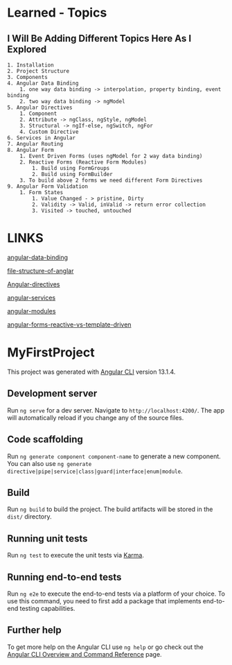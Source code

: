 # Learned - Topics

## I Will Be Adding Different Topics Here As I Explored
```
1. Installation
2. Project Structure
3. Components
4. Angular Data Binding
    1. one way data binding -> interpolation, property binding, event binding
    2. two way data binding -> ngModel
5. Angular Directives
    1. Component
    2. Attribute -> ngClass, ngStyle, ngModel
    3. Structural -> ngIf-else, ngSwitch, ngFor
    4. Custom Directive
6. Services in Angular
7. Angular Routing
8. Angular Form
    1. Event Driven Forms (uses ngModel for 2 way data binding)
    2. Reactive Forms (Reactive Form Modules)
        1. Build using FormGroups
        2. Build using FormBuilder
    3. To build above 2 forms we need different Form Directives
9. Angular Form Validation
    1. Form States
        1. Value Changed - > pristine, Dirty
        2. Validity -> Valid, inValid -> return error collection
        3. Visited -> touched, untouched

```

# LINKS

[angular-data-binding](https://www.tektutorialshub.com/angular/angular-data-binding/#:~:text=Summary-,What%20is%20Angular%20Data%20Binding,many%20uses%20of%20data%20binding.)

[file-structure-of-anglar](https://angular.io/guide/file-structure) 

[Angular-directives](https://www.tektutorialshub.com/angular/angular-directives/#ngstyle)

[angular-services](https://angular.io/guide/architecture-services)

[angular-modules](https://angular.io/guide/architecture-modules)

[angular-forms-reactive-vs-template-driven](https://angular.io/guide/forms-overview)













# MyFirstProject

This project was generated with [Angular CLI](https://github.com/angular/angular-cli) version 13.1.4.

## Development server

Run `ng serve` for a dev server. Navigate to `http://localhost:4200/`. The app will automatically reload if you change any of the source files.

## Code scaffolding

Run `ng generate component component-name` to generate a new component. You can also use `ng generate directive|pipe|service|class|guard|interface|enum|module`.

## Build

Run `ng build` to build the project. The build artifacts will be stored in the `dist/` directory.

## Running unit tests

Run `ng test` to execute the unit tests via [Karma](https://karma-runner.github.io).

## Running end-to-end tests

Run `ng e2e` to execute the end-to-end tests via a platform of your choice. To use this command, you need to first add a package that implements end-to-end testing capabilities.

## Further help

To get more help on the Angular CLI use `ng help` or go check out the [Angular CLI Overview and Command Reference](https://angular.io/cli) page.
